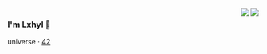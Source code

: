 

<a href="https://github.com/lxhyl#gh-light-mode-only">
  <img align="right" src="https://github-readme-stats.vercel.app/api?username=lxhyl&show_icons=true&icon_color=805AD5&text_color=718096&bg_color=ffffff&hide_title=true#gh-light-mode-only" />
</a>

<a href="https://github.com/lxhyl#gh-dark-mode-only">
  <img align="right" src="https://github-readme-stats.vercel.app/api?username=lxhyl&show_icons=true&hide_title=true&theme=merko#gh-dark-mode-only" />
</a>

### I'm Lxhyl 👋

<a src="https://www.youtube.com/watch?v=dQw4w9WgXcQ" target="blank">universe</a>
· 
[42](https://www.bilibili.com/video/BV1va411w7aM)

